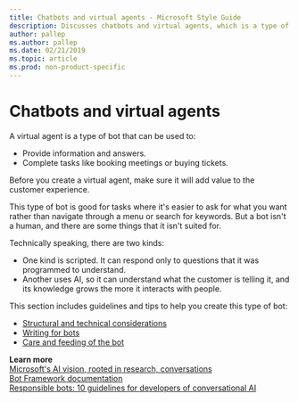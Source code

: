 ```yaml
---
title: Chatbots and virtual agents - Microsoft Style Guide
description: Discusses chatbots and virtual agents, which is a type of bot that can be used to provide information and answers, and complete tasks.
author: pallep
ms.author: pallep
ms.date: 02/21/2019
ms.topic: article
ms.prod: non-product-specific
---
```


# Chatbots and virtual agents

A virtual agent is a type of bot that can be used to:

- Provide information and answers. 
- Complete tasks like booking meetings or buying tickets.

Before you create a virtual agent, make sure it will add value to the customer experience. 

This type of bot is good for tasks where it's easier to ask for what you want rather than navigate through a menu 
or search for keywords. But a bot isn't a human, and there are some things that it isn't suited for. 

Technically speaking, there are two kinds: 

- One kind is scripted. It can respond only to questions that it was programmed to understand. 
- Another uses AI, so it can understand what the customer is telling it, and its knowledge grows the more it interacts with people. 

This section includes guidelines and tips to help you create this type of bot:

- [Structural and technical considerations](~/chatbots-virtual-agents/structural-technical-considerations.md)
- [Writing for bots](~/chatbots-virtual-agents/writing-bots.md)
- [Care and feeding of the bot](~/chatbots-virtual-agents/care-feeding-bot.md)

**Learn more**  
[Microsoft's AI vision, rooted in research, conversations](https://news.microsoft.com/features/microsofts-ai-vision-rooted-in-research-conversations/#yAYKtrYjvRHKCYmc.97)  
[Bot Framework documentation](https://docs.microsoft.com/bot-framework/)  
[Responsible bots: 10 guidelines for developers of conversational AI](https://www.microsoft.com/en-us/research/publication/responsible-bots/)  
